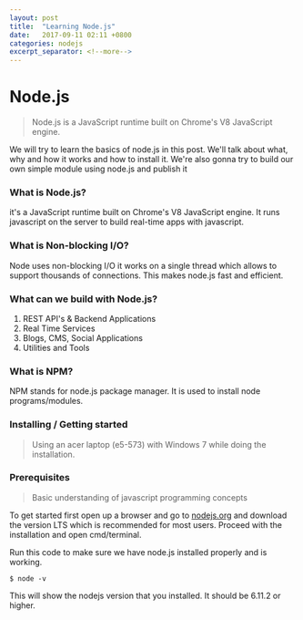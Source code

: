 ```yaml
---
layout: post
title:  "Learning Node.js"
date:   2017-09-11 02:11 +0800
categories: nodejs
excerpt_separator: <!--more-->
---
```

# Node.js
> Node.js is a JavaScript runtime built on Chrome's V8 JavaScript engine. 

We will try to learn the basics of node.js in this post. We'll talk about what, why and how it works and how to install it. We're also gonna try to build our own simple module using node.js and publish it 
<!--more-->
### What is Node.js?
it's a JavaScript runtime built on Chrome's V8 JavaScript engine. It runs javascript on the server to build real-time apps with javascript.

### What is Non-blocking I/O?
Node uses non-blocking I/O it works on a single thread which allows to support thousands of connections. This makes node.js fast and efficient.

### What can we build with Node.js?
1. REST API's & Backend Applications
2. Real Time Services
3. Blogs, CMS, Social Applications
4. Utilities and Tools

### What is NPM?
NPM stands for node.js package manager. It is used to install node programs/modules.

### Installing / Getting started
> Using an acer laptop (e5-573) with Windows 7 while doing the installation.

### Prerequisites
> Basic understanding of javascript programming concepts


To get started first open up a browser and go to [nodejs.org](https://nodejs.org) and download the version LTS which is recommended for most users. Proceed with the installation and open cmd/terminal.

Run this code to make sure we have node.js installed properly and is working.
```
$ node -v
```

This will show the nodejs version that you installed. It should be 6.11.2 or higher.
